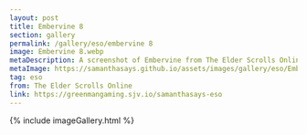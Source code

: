 ```yaml
---
layout: post
title: Embervine 8
section: gallery
permalink: /gallery/eso/embervine 8
image: Embervine 8.webp
metaDescription: A screenshot of Embervine from The Elder Scrolls Online, taken by Samantha Says.
metaImage: https://samanthasays.github.io/assets/images/gallery/eso/Embervine 8.webp
tag: eso
from: The Elder Scrolls Online
link: https://greenmangaming.sjv.io/samanthasays-eso
---
```

{% include imageGallery.html %}